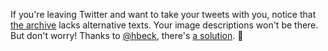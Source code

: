 ---
---

If you're leaving Twitter and want to take your tweets with you, notice that [the archive](https://help.twitter.com/en/managing-your-account/how-to-download-your-twitter-archive) lacks alternative texts. Your image descriptions won't be there. But don't worry! Thanks to [@hbeck](https://recurse.social/@hbeck), there's [a solution](https://github.com/alt-text-org/tweet-alt-archive). 🎉
